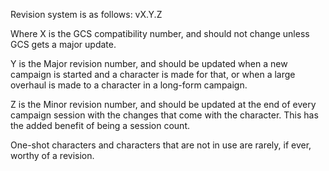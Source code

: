 Revision system is as follows:
vX.Y.Z

Where X is the GCS compatibility number, and should not change unless GCS gets a major update.

Y is the Major revision number, and should be updated when a new campaign is started and a character is made for that, or when a large overhaul is made to a character in a long-form campaign.

Z is the Minor revision number, and should be updated at the end of every campaign session with the changes that come with the character. This has the added benefit of being a session count.


One-shot characters and characters that are not in use are rarely, if ever, worthy of a revision.